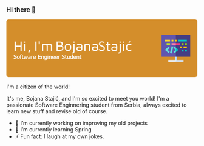 ### Hi there 👋

![Header](./github-header-image.png)

I'm a citizen of the world!

It's me, Bojana Stajić, and I'm so excited to meet you world! I'm a passionate Software Enginnering student from Serbia, always excited to learn new stuff and revise old of course.

- 🔭 I’m currently working on improving my old projects
- 🌱 I’m currently learning Spring
- ⚡ Fun fact: I laugh at my own jokes.

